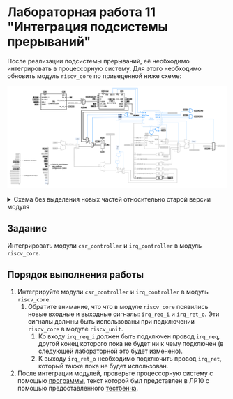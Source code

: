 # Лабораторная работа 11 "Интеграция подсистемы прерываний"

После реализации подсистемы прерываний, её необходимо интегрировать в процессорную систему. Для этого необходимо обновить модуль `riscv_core` по приведенной ниже схеме:

![../../.pic/Labs/lab_08_lsu/fig_01.drawio.png](../../.pic/Labs/lab_10_irq/fig_02.drawio.png)

<details>
<summary>Схема без выделения новых частей относительно старой версии модуля</summary>

![../../.pic/Labs/lab_11_irq_integration/fig_01.drawio.png](../../.pic/Labs/lab_11_irq_integration/fig_01.drawio.png)

</details>

## Задание

Интегрировать модули `csr_controller` и `irq_controller` в модуль `riscv_core`.

## Порядок выполнения работы

1. Интегрируйте модули `csr_controller` и `irq_controller` в модуль `riscv_core`.
   1. Обратите внимание, что что в модуле `riscv_core` появились новые входные и выходные сигналы: `irq_req_i` и `irq_ret_o`. Эти сигналы должны быть использованы при подключении `riscv_core` в модуле `riscv_unit`.
      1. Ко входу `irq_req_i` должен быть подключен провод `irq_req`, другой конец которого пока не будет ни к чему подключен (в следующей лабораторной это будет изменено).
      2. К выходу `irq_ret_o` необходимо подключить провод `irq_ret`, который также пока не будет использован.
2. После интеграции модулей, проверьте процессорную систему с помощью [программы](irq_program.txt), текст которой был представлен в ЛР10 с помощью предоставленного [тестбенча](tb_irq_unit.sv).
